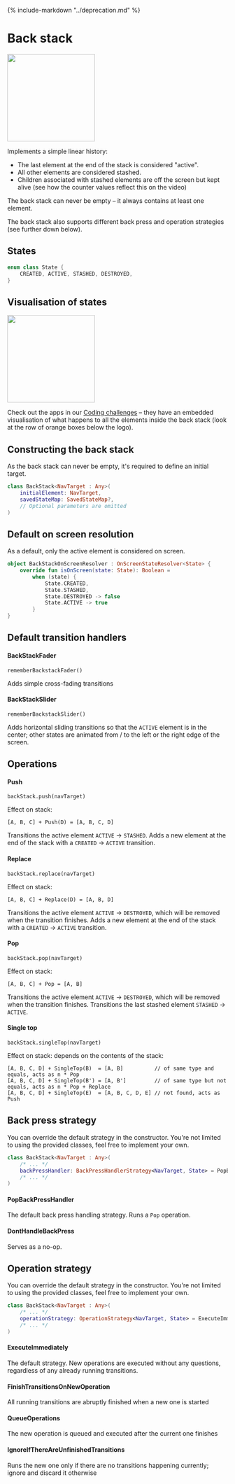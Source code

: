 {% include-markdown "../deprecation.md" %}

# Back stack

<img src="https://i.imgur.com/8gy3Ghb.gif" width="200">

Implements a simple linear history:

- The last element at the end of the stack is considered "active".
- All other elements are considered stashed.
- Children associated with stashed elements are off the screen but kept alive (see how the counter
  values reflect this on the video)

The back stack can never be empty – it always contains at least one element.

The back stack also supports different back press and operation strategies (see further down below).

## States

```kotlin
enum class State {
    CREATED, ACTIVE, STASHED, DESTROYED,
}
```

## Visualisation of states

<img src="https://camo.githubusercontent.com/aa0c9accaaf6aadc2ab0cfac4c43b194e31a6571f90d381ee7f7fd7f6acc8bcd/68747470733a2f2f692e696d6775722e636f6d2f777844716747652e676966" width="200">

Check out the apps in our [Coding challenges](../how-to-use-appyx/coding-challenges.md) – they have an embedded visualisation of what happens to all the elements inside the back stack (look at the row of orange boxes below the logo).

## Constructing the back stack

As the back stack can never be empty, it's required to define an initial target.

```kotlin
class BackStack<NavTarget : Any>(
    initialElement: NavTarget,
    savedStateMap: SavedStateMap?,
    // Optional parameters are omitted
)
```

## Default on screen resolution

As a default, only the active element is considered on screen.

```kotlin
object BackStackOnScreenResolver : OnScreenStateResolver<State> {
    override fun isOnScreen(state: State): Boolean =
        when (state) {
            State.CREATED,
            State.STASHED,
            State.DESTROYED -> false
            State.ACTIVE -> true
        }
}
```

## Default transition handlers

#### BackStackFader

`rememberBackstackFader()`

Adds simple cross-fading transitions

#### BackStackSlider

`rememberBackstackSlider()`

Adds horizontal sliding transitions so that the `ACTIVE` element is in the center; other states are animated from / to the left or the right edge of the screen.

## Operations

#### Push

`backStack.push(navTarget)`

Effect on stack: 
```
[A, B, C] + Push(D) = [A, B, C, D]
```

Transitions the active element `ACTIVE` -> `STASHED`.
Adds a new element at the end of the stack with a `CREATED` -> `ACTIVE` transition.

#### Replace

`backStack.replace(navTarget)`

Effect on stack: 
```
[A, B, C] + Replace(D) = [A, B, D]
```

Transitions the active element `ACTIVE` -> `DESTROYED`, which will be removed when the transition finishes.
Adds a new element at the end of the stack with a `CREATED` -> `ACTIVE` transition.

#### Pop

`backStack.pop(navTarget)`

Effect on stack: 
```
[A, B, C] + Pop = [A, B]
```

Transitions the active element `ACTIVE` -> `DESTROYED`, which will be removed when the transition finishes.
Transitions the last stashed element `STASHED` -> `ACTIVE`.

#### Single top

`backStack.singleTop(navTarget)`

Effect on stack: depends on the contents of the stack:

```
[A, B, C, D] + SingleTop(B)  = [A, B]          // of same type and equals, acts as n * Pop
[A, B, C, D] + SingleTop(B') = [A, B']         // of same type but not equals, acts as n * Pop + Replace
[A, B, C, D] + SingleTop(E)  = [A, B, C, D, E] // not found, acts as Push
```

## Back press strategy

You can override the default strategy in the constructor. You're not limited to using the provided classes, feel free to implement your own.

```kotlin
class BackStack<NavTarget : Any>(
    /* ... */
    backPressHandler: BackPressHandlerStrategy<NavTarget, State> = PopBackPressHandler(),
    /* ... */
) 
```

#### PopBackPressHandler

The default back press handling strategy. Runs a `Pop` operation.

#### DontHandleBackPress

Serves as a no-op.

## Operation strategy

You can override the default strategy in the constructor. You're not limited to using the provided classes, feel free to implement your own.

```kotlin
class BackStack<NavTarget : Any>(
    /* ... */
    operationStrategy: OperationStrategy<NavTarget, State> = ExecuteImmediately(),    
    /* ... */
)
```

#### ExecuteImmediately
The default strategy. New operations are executed without any questions, regardless of any already running transitions.

#### FinishTransitionsOnNewOperation
All running transitions are abruptly finished when a new one is started

#### QueueOperations
The new operation is queued and executed after the current one finishes

#### IgnoreIfThereAreUnfinishedTransitions
Runs the new one only if there are no transitions happening currently; ignore and discard it otherwise
